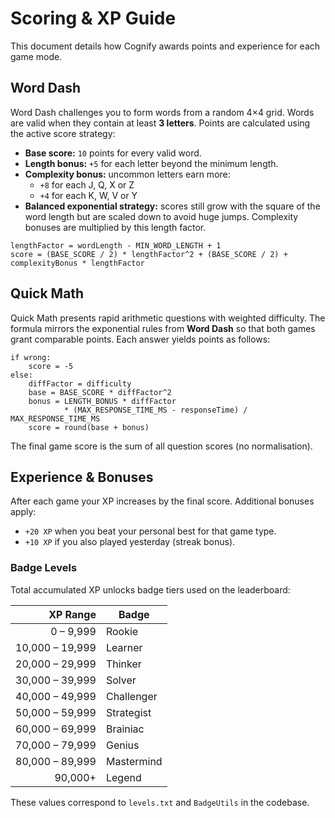 # Scoring & XP Guide

This document details how Cognify awards points and experience for each game mode.

## Word Dash

Word Dash challenges you to form words from a random 4×4 grid. Words are valid when they contain at least **3 letters**. Points are calculated using the active score strategy:

- **Base score:** `10` points for every valid word.
- **Length bonus:** `+5` for each letter beyond the minimum length.
- **Complexity bonus:** uncommon letters earn more:
  - `+8` for each J, Q, X or Z
  - `+4` for each K, W, V or Y
- **Balanced exponential strategy:** scores still grow with the square of the word length but are scaled down to avoid huge jumps. Complexity bonuses are multiplied by this length factor.

```
lengthFactor = wordLength - MIN_WORD_LENGTH + 1
score = (BASE_SCORE / 2) * lengthFactor^2 + (BASE_SCORE / 2) + complexityBonus * lengthFactor
```

## Quick Math

Quick Math presents rapid arithmetic questions with weighted difficulty. The
formula mirrors the exponential rules from **Word Dash** so that both games
grant comparable points. Each answer yields points as follows:

```
if wrong:
    score = -5
else:
    diffFactor = difficulty
    base = BASE_SCORE * diffFactor^2
    bonus = LENGTH_BONUS * diffFactor
            * (MAX_RESPONSE_TIME_MS - responseTime) / MAX_RESPONSE_TIME_MS
    score = round(base + bonus)
```

The final game score is the sum of all question scores (no normalisation).

## Experience & Bonuses

After each game your XP increases by the final score. Additional bonuses apply:

- `+20 XP` when you beat your personal best for that game type.
- `+10 XP` if you also played yesterday (streak bonus).

### Badge Levels

Total accumulated XP unlocks badge tiers used on the leaderboard:

| XP Range | Badge |
|---------:|-------|
| 0 – 9,999 | Rookie |
| 10,000 – 19,999 | Learner |
| 20,000 – 29,999 | Thinker |
| 30,000 – 39,999 | Solver |
| 40,000 – 49,999 | Challenger |
| 50,000 – 59,999 | Strategist |
| 60,000 – 69,999 | Brainiac |
| 70,000 – 79,999 | Genius |
| 80,000 – 89,999 | Mastermind |
| 90,000+ | Legend |

These values correspond to `levels.txt` and `BadgeUtils` in the codebase.
